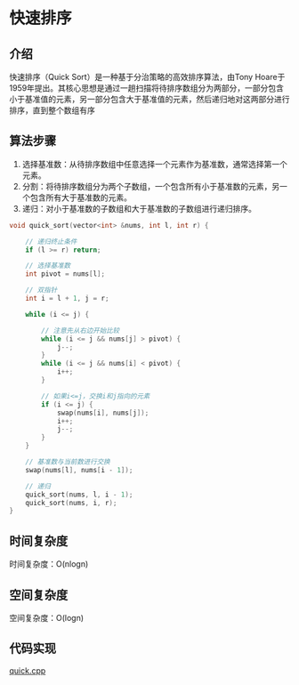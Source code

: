 # 快速排序

## 介绍
快速排序（Quick Sort）是一种基于分治策略的高效排序算法，由Tony Hoare于1959年提出。其核心思想是通过一趟扫描将待排序数组分为两部分，一部分包含小于基准值的元素，另一部分包含大于基准值的元素，然后递归地对这两部分进行排序，直到整个数组有序


## 算法步骤
1. 选择基准数：从待排序数组中任意选择一个元素作为基准数，通常选择第一个元素。
2. 分割：将待排序数组分为两个子数组，一个包含所有小于基准数的元素，另一个包含所有大于基准数的元素。
3. 递归：对小于基准数的子数组和大于基准数的子数组进行递归排序。

```cpp
void quick_sort(vector<int> &nums, int l, int r) {

    // 递归终止条件
    if (l >= r) return;

    // 选择基准数
    int pivot = nums[l];

    // 双指针
    int i = l + 1, j = r;

    while (i <= j) {

        // 注意先从右边开始比较
        while (i <= j && nums[j] > pivot) {
            j--;
        }
        while (i <= j && nums[i] < pivot) {
            i++;
        }

        // 如果i<=j，交换i和j指向的元素
        if (i <= j) {
            swap(nums[i], nums[j]);
            i++;
            j--;
        }
    }

    // 基准数与当前数进行交换
    swap(nums[l], nums[i - 1]);

    // 递归
    quick_sort(nums, l, i - 1);
    quick_sort(nums, i, r);
}
```

## 时间复杂度
时间复杂度：O(nlogn)

## 空间复杂度
空间复杂度：O(logn)

## 代码实现
[quick.cpp](./quick_sort.cpp)
